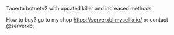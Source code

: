 Taoerta botnetv2 with updated killer and increased methods

How to buy? go to my shop https://serverxbl.mysellix.io/ or contact @serverxb;
